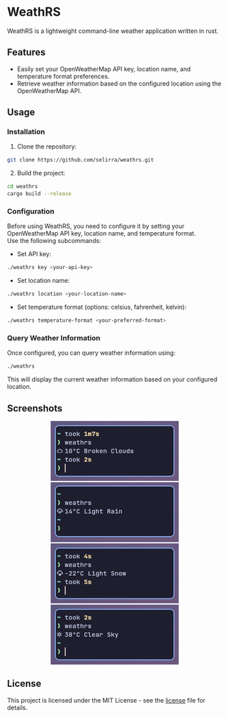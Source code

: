 # WeathRS

WeathRS is a lightweight command-line weather application written in rust.

## Features

- Easily set your OpenWeatherMap API key, location name, and temperature format preferences.
- Retrieve weather information based on the configured location using the OpenWeatherMap API.

## Usage

### Installation

1. Clone the repository:

```bash
git clone https://github.com/selirra/weathrs.git
```

2. Build the project:

```bash
cd weathrs
cargo build --release
```

### Configuration

Before using WeathRS, you need to configure it by setting your OpenWeatherMap API key, location name, and temperature format.  
Use the following subcommands:

- Set API key:

```bash
./weathrs key <your-api-key>
```

- Set location name:

```bash
./weathrs location <your-location-name>
```

- Set temperature format (options: celsius, fahrenheit, kelvin):

```bash
./weathrs temperature-format <your-preferred-format>
```

### Query Weather Information

Once configured, you can query weather information using:

```bash
./weathrs
```

This will display the current weather information based on your configured location.  

## Screenshots

<p align="center">
<img alt="Screenshot" src="screenshots/screenshot0.png">
<img alt="Screenshot" src="screenshots/screenshot1.png">
<img alt="Screenshot" src="screenshots/screenshot2.png">
<img alt="Screenshot" src="screenshots/screenshot3.png">
</p>

## License

This project is licensed under the MIT License - see the [license](license.md) file for details.

